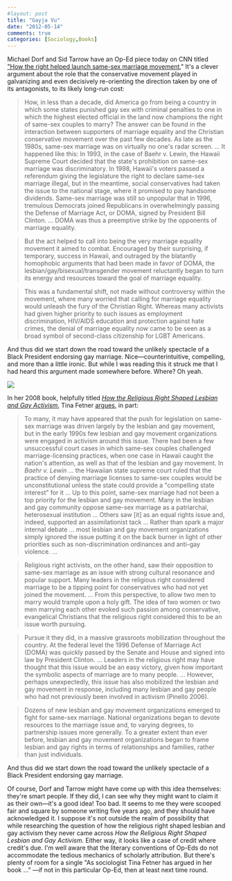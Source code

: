 ```yaml
---
#layout: post
title: "Gayja Vu"
date: "2012-05-14"
comments: true
categories: [Sociology,Books]
---
```


Michael Dorf and Sid Tarrow have an Op-Ed piece today on CNN titled <a href="http://www.cnn.com/2012/05/14/opinion/dorf-tarrow-same-sex-marriage/index.html">"How the right helped launch same-sex marriage movement.</a>" It's a clever argument about the role that the conservative movement played in galvanizing and even decisively re-orienting the direction taken by one of its antagonists, to its likely long-run cost:

> How, in less than a decade, did America go from being a country in which some states punished gay sex with criminal penalties to one in which the highest elected official in the land now champions the right of same-sex couples to marry? The answer can be found in the interaction between supporters of marriage equality and the Christian conservative movement over the past few decades. As late as the 1980s, same-sex marriage was on virtually no one's radar screen. ... It happened like this: In 1993, in the case of Baehr v. Lewin, the Hawaii Supreme Court decided that the state's prohibition on same-sex marriage was discriminatory. In 1998, Hawaii's voters passed a referendum giving the legislature the right to declare same-sex marriage illegal, but in the meantime, social conservatives had taken the issue to the national stage, where it promised to pay handsome dividends. Same-sex marriage was still so unpopular that in 1996, tremulous Democrats joined Republicans in overwhelmingly passing the Defense of Marriage Act, or DOMA, signed by President Bill Clinton. ... DOMA was thus a preemptive strike by the opponents of marriage equality.

> But the act helped to call into being the very marriage equality movement it aimed to combat. Encouraged by their surprising, if temporary, success in Hawaii, and outraged by the blatantly homophobic arguments that had been made in favor of DOMA, the lesbian/gay/bisexual/transgender movement reluctantly began to turn its energy and resources toward the goal of marriage equality.

> This was a fundamental shift, not made without controversy within the movement, where many worried that calling for marriage equality would unleash the fury of the Christian Right. Whereas many activists had given higher priority to such issues as employment discrimination, HIV/AIDS education and protection against hate crimes, the denial of marriage equality now came to be seen as a broad symbol of second-class citizenship for LGBT Americans.

And thus did we start down the road toward the unlikely spectacle of a Black President endorsing gay marriage. Nice—counterintuitive, compelling, and more than a little ironic. But while I was reading this it struck me that I had heard this argument made somewhere before. Where? Oh yeah.

<img src="http://kieranhealy.org/files/misc/fetnercover.png" align="center" />

In her 2008 book, helpfully titled <em><a href="http://www.amazon.com/Religious-Lesbian-Activism-Movements-Contention/dp/0816649189">How the Religious Right Shaped Lesbian and Gay Activism</a></em>, Tina Fetner <a href="http://books.google.com/books?id=qIkyPyiWyIIC&amp;lpg=PA110&amp;vq=Baehr%20v.%20Lewin&amp;dq=tina%20fetner&amp;pg=PA110#v=snippet&amp;q=Baehr%20v.%20Lewin&amp;f=false">argues</a>, in part:

> To many, it may have appeared that the push for legislation on same-sex marriage was driven largely by the lesbian and gay movement, but in the early 1990s few lesbian and gay movement organizations were engaged in activism around this issue. There had been a few unsuccessful court cases in which same-sex couples challenged marriage-licensing practices, when one case in Hawaii caught the nation's attention, as well as that of the lesbian and gay movement. In <em>Baehr v. Lewin</em> ... the Hawaiian state supreme court ruled that the practice of denying marriage licenses to same-sex couples would be unconstitutional unless the state could provide a "compelling state interest" for it ... Up to this point, same-sex marriage had not been a top priority for the lesbian and gay movement. Many in the lesbian and gay community oppose same-sex marriage as a patriarchal, heterosexual institution ... Others saw [it] as an equal rights issue and, indeed, supported an assimilationist tack ... Rather than spark a major internal debate ... most lesbian and gay movement organizations simply ignored the issue putting it on the back burner in light of other priorities such as non-discrimination ordinances and anti-gay violence. ...

> Religious right activists, on the other hand, saw their opposition to same-sex marriage as an issue with strong cultural resonance and popular support. Many leaders in the religious right considered marriage to be a tipping point for conservatives who had not yet joined the movement. ... From this perspective, to allow two men to marry would trample upon a holy gift. The idea of two women or two men marrying each other evoked such passion among conservative, evangelical Christians that the religious right considered this to be an issue worth pursuing.

> Pursue it they did, in a massive grassroots mobilization throughout the country. At the federal level the 1996 Defense of Marriage Act (DOMA) was quickly passed by the Senate and House and signed into law by President Clinton. ... Leaders in the religious right may have thought that this issue would be an easy victory, given how important the symbolic aspects of marriage are to many people. ... However, perhaps unexpectedly, this issue has also mobilized the lesbian and gay movement in response, including many lesbian and gay people who had not previously been involved in activism (Pinello 2006).

> Dozens of new lesbian and gay movement organizations emerged to fight for same-sex marriage. National organizations began to devote resources to the marriage issue and, to varying degrees, to partnership issues more generally. To a greater extent than ever before, lesbian and gay movement organizations began to frame lesbian and gay rights in terms of relationships and families, rather than just individuals.

And thus did we start down the road toward the unlikely spectacle of a Black President endorsing gay marriage.

Of course, Dorf and Tarrow might have come up with this idea themselves: they're smart people. If they did, I can see why they might want to claim it as their own—it's a good idea! Too bad. It seems to me they were scooped fair and square by someone writing five years ago, and they should have acknowledged it. I suppose it's not outside the realm of possibility that while researching the question of how the religious right shaped lesbian and gay activism they never came across _How the Religious Right Shaped Lesbian and Gay Activism_. Either way, it looks like a case of credit where credit's due. I'm well aware that the literary conventions of Op-Eds do not accommodate the tedious mechanics of scholarly attribution. But there's plenty of room for a single "As sociologist Tina Fetner has argued in her book ..." —if not in this particular Op-Ed, then at least next time round.
